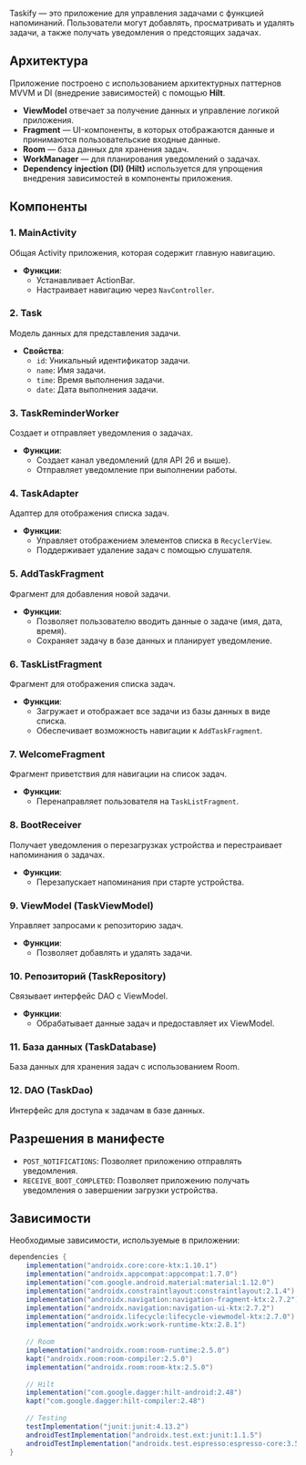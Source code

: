 Taskify — это приложение для управления задачами с функцией напоминаний. Пользователи могут добавлять, просматривать и удалять задачи, а также получать уведомления о предстоящих задачах.                                                     
                    
## Архитектура          
          
Приложение построено с использованием архитектурных паттернов MVVM и DI (внедрение зависимостей) с помощью **Hilt**.            
          
- **ViewModel** отвечает за получение данных и управление логикой приложения.            
- **Fragment** — UI-компоненты, в которых отображаются данные и принимаются пользовательские входные данные.            
- **Room** — база данных для хранения задач.            
- **WorkManager** — для планирования уведомлений о задачах.            
- **Dependency injection (DI) (Hilt)** используется для упрощения внедрения зависимостей в компоненты приложения.            
          
## Компоненты       

### 1. MainActivity      
Общая Activity приложения, которая содержит главную навигацию.      
      
- **Функции**:      
    - Устанавливает ActionBar.      
    - Настраивает навигацию через `NavController`.      
      
### 2. Task      
Модель данных для представления задачи.      
      
- **Свойства**:      
    - `id`: Уникальный идентификатор задачи.      
    - `name`: Имя задачи.      
    - `time`: Время выполнения задачи.      
    - `date`: Дата выполнения задачи.      
      
### 3. TaskReminderWorker      
Создает и отправляет уведомления о задачах.      
      
- **Функции**:      
    - Создает канал уведомлений (для API 26 и выше).      
    - Отправляет уведомление при выполнении работы.      
      
### 4. TaskAdapter      
Адаптер для отображения списка задач.      
      
- **Функции**:      
    - Управляет отображением элементов списка в `RecyclerView`.      
    - Поддерживает удаление задач с помощью слушателя.      
      
### 5. AddTaskFragment      
Фрагмент для добавления новой задачи.      
      
- **Функции**:      
    - Позволяет пользователю вводить данные о задаче (имя, дата, время).      
    - Сохраняет задачу в базе данных и планирует уведомление.      
      
### 6. TaskListFragment      
Фрагмент для отображения списка задач.      

- **Функции**:      
    - Загружает и отображает все задачи из базы данных в виде списка.      
    - Обеспечивает возможность навигации к `AddTaskFragment`.      
      
### 7. WelcomeFragment      
Фрагмент приветствия для навигации на список задач.      
      
- **Функции**:      
    - Перенаправляет пользователя на `TaskListFragment`.      
      
### 8. BootReceiver      
Получает уведомления о перезагрузках устройства и перестраивает напоминания о задачах.      
      
- **Функции**:      
    - Перезапускает напоминания при старте устройства.      
      
### 9. ViewModel (TaskViewModel)      
Управляет запросами к репозиторию задач.      
      
- **Функции**:      
    - Позволяет добавлять и удалять задачи.      
      
### 10. Репозиторий (TaskRepository)      
Связывает интерфейс DAO с ViewModel.      
      
- **Функции**:      
    - Обрабатывает данные задач и предоставляет их ViewModel.      
      
### 11. База данных (TaskDatabase)      
База данных для хранения задач с использованием Room.      
      
### 12. DAO (TaskDao)      
Интерфейс для доступа к задачам в базе данных.      
      
## Разрешения в манифесте      
      
- `POST_NOTIFICATIONS`: Позволяет приложению отправлять уведомления.      
- `RECEIVE_BOOT_COMPLETED`: Позволяет приложению получать уведомления о завершении загрузки устройства.      
      
## Зависимости      
      
Необходимые зависимости, используемые в приложении:      
      
```groovy      
dependencies {
    implementation("androidx.core:core-ktx:1.10.1")      
    implementation("androidx.appcompat:appcompat:1.7.0")      
    implementation("com.google.android.material:material:1.12.0")      
    implementation("androidx.constraintlayout:constraintlayout:2.1.4")      
    implementation("androidx.navigation:navigation-fragment-ktx:2.7.2")      
    implementation("androidx.navigation:navigation-ui-ktx:2.7.2")      
    implementation("androidx.lifecycle:lifecycle-viewmodel-ktx:2.7.0")      
    implementation("androidx.work:work-runtime-ktx:2.8.1")      
      
    // Room      
    implementation("androidx.room:room-runtime:2.5.0")      
    kapt("androidx.room:room-compiler:2.5.0")      
    implementation("androidx.room:room-ktx:2.5.0")      
      
    // Hilt      
    implementation("com.google.dagger:hilt-android:2.48")      
    kapt("com.google.dagger:hilt-compiler:2.48")      
      
    // Testing      
    testImplementation("junit:junit:4.13.2")      
    androidTestImplementation("androidx.test.ext:junit:1.1.5")      
    androidTestImplementation("androidx.test.espresso:espresso-core:3.5.1")          
}      
```      
      
 
      
      

      
   